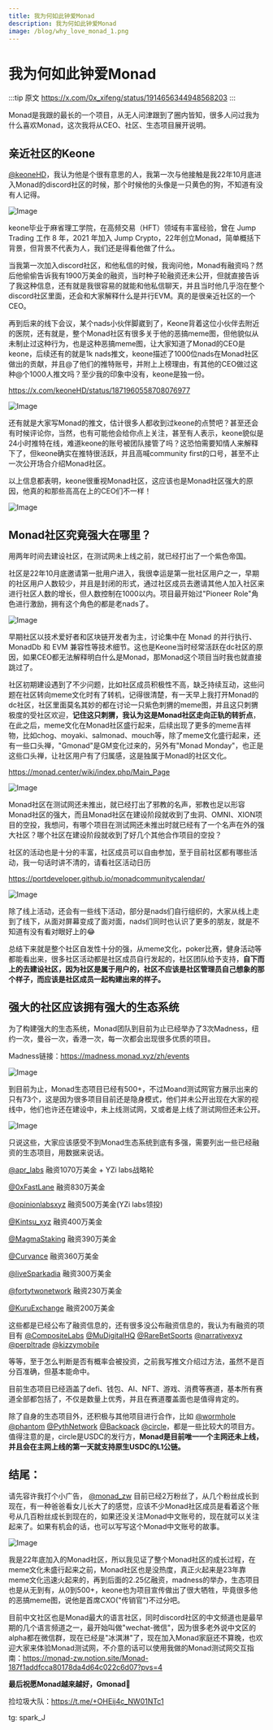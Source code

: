 ```yaml
---
title: 我为何如此钟爱Monad
description: 我为何如此钟爱Monad
image: /blog/why_love_monad_1.png
---
```


# 我为何如此钟爱Monad
:::tip 原文
https://x.com/0x_xifeng/status/1914656344948568203
:::

Monad是我跟的最长的一个项目，从无人问津跟到了圈内皆知，很多人问过我为什么喜欢Monad，这次我将从CEO、社区、生态项目展开说明。

## 亲近社区的Keone

[@keoneHD](https://x.com/@keoneHD)，我认为他是个很有意思的人，我第一次与他接触是我22年10月底进入Monad的discord社区的时候，那个时候他的头像是一只黄色的狗，不知道有没有人记得。

![Image](/blog/why_love_monad_2.png)

keone毕业于麻省理工学院，在高频交易（HFT）领域有丰富经验，曾在 Jump Trading 工作 8 年，2021 年加入 Jump Crypto，22年创立Monad，简单概括下背景，但背景不代表为人，我们还是得看他做了什么。

当我第一次加入discord社区，和他私信的时候，我询问他，Monad有融资吗？然后他偷偷告诉我有1900万美金的融资，当时种子轮融资还未公开，但就直接告诉了我这种信息，还有就是我很容易的就能和他私信聊天，并且当时他几乎泡在整个discord社区里面，还会和大家解释什么是并行EVM。真的是很亲近社区的一个CEO。

再到后来的线下会议，某个nads小伙伴脚崴到了，Keone背着这位小伙伴去附近的医院，还有就是，整个Monad社区有很多关于他的恶搞meme图，但他貌似从未制止过这种行为，也是这种恶搞meme图，让大家知道了Monad的CEO是keone，后续还有的就是1k nads推文，keone描述了1000位nads在Monad社区做出的贡献，并且@了他们的推特账号，并附上上榜理由，有其他的CEO做过这种@个1000人推文吗？至少我的印象中没有，keone是独一份。 

https://x.com/keoneHD/status/1871960558708076977

![Image](/blog/why_love_monad_3.png)

还有就是大家写Monad的推文，估计很多人都收到过keone的点赞吧？甚至还会有时候评论你，当然，也有可能他会给你点上关注，甚至有人表示，keone貌似是24小时推特在线，难道keone的账号被团队接管了吗？这恐怕需要知情人来解释下了，但keone确实在推特很活跃，并且高喊community first的口号，甚至不止一次公开场合介绍Monad社区。

以上信息都表明，keone很重视Monad社区，这应该也是Monad社区强大的原因，他真的和那些高高在上的CEO们不一样！

![Image](/blog/why_love_monad_4.png)


## Monad社区究竟强大在哪里？

用两年时间去建设社区，在测试网未上线之前，就已经打出了一个紫色帝国。

社区是22年10月底邀请第一批用户进入，我很幸运是第一批社区用户之一，早期的社区用户人数较少，并且是封闭的形式，通过社区成员去邀请其他人加入社区来进行社区人数的增长，但人数控制在1000以内。项目最开始过"Pioneer Role"角色进行激励，拥有这个角色的都是老nads了。

![Image](/blog/why_love_monad_5.png)

早期社区以技术爱好者和区块链开发者为主，讨论集中在 Monad 的并行执行、MonadDb 和 EVM 兼容性等技术细节。这也是Keone当时经常活跃在dc社区的原因，如果CEO都无法解释明白什么是Monad，那Monad这个项目当时我也就直接跳过了。

社区初期建设遇到了不少问题，比如社区成员积极性不高，缺乏持续互动，这些问题在社区转向meme文化时有了转机，记得很清楚，有一天早上我打开Monad的dc社区，社区里面莫名其妙的都在讨论一只紫色刺猬的meme图，并且这只刺猬极度的受社区欢迎，**记住这只刺猬，我认为这是Monad社区走向正轨的转折点**，在此之后，meme文化在Monad社区盛行起来，后续出现了更多的meme吉祥物，比如chog、moyaki、salmonad、mouch等，除了meme文化盛行起来，还有一些口头禅，"Gmonad"是GM变化过来的，另外有"Monad Monday"，也正是这些口头禅，让社区用户有了归属感，这是独属于Monad的社区文化。

https://monad.center/wiki/index.php/Main_Page

![Image](/blog/why_love_monad_6.png)

Monad社区在测试网还未推出，就已经打出了邪教的名声，邪教也足以形容Monad社区的强大，而且Monad社区在建设阶段就收到了虫洞、OMNI、XION项目的空投，我想问，有哪个项目在测试网还未推出时就已经有了一个名声在外的强大社区？哪个社区在建设阶段就收到了好几个其他合作项目的空投？

社区的活动也是十分的丰富，社区成员可以自由参加，至于目前社区都有哪些活动，我一句话时讲不清的，请看社区活动日历

https://portdeveloper.github.io/monadcommunitycalendar/



![Image](/blog/why_love_monad_7.png)

除了线上活动，还会有一些线下活动，部分是nads们自行组织的，大家从线上走到了线下，从面对屏幕变成了面对面，nads们同时也认识了更多的朋友，就是不知道有没有看对眼好上的😂

总结下来就是整个社区自发性十分的强，从meme文化，poker比赛，健身活动等都能看出来，很多社区活动都是社区成员自行发起的，社区团队给予支持，**自下而上的去建设社区，因为社区是属于用户的，社区不应该是社区管理员自己想象的那个样子，而应该是社区成员一起构建出来的样子。**



## 强大的社区应该拥有强大的生态系统

为了构建强大的生态系统，Monad团队到目前为止已经举办了3次Madness，纽约一次，曼谷一次，香港一次，每一次都会出现很多优质的项目。

Madness链接：https://madness.monad.xyz/zh/events

![Image](/blog/why_love_monad_8.png)

到目前为止，Monad生态项目已经有500+，不过Moand测试网官方展示出来的只有73个，这是因为很多项目目前还是隐身模式，他们并未公开出现在大家的视线中，他们也许还在建设中，未上线测试网，又或者是上线了测试网但还未公开。

![Image](/blog/why_love_monad_9.png)

只说这些，大家应该感受不到Monad生态系统到底有多强，需要列出一些已经融资的生态项目，用数据来说话。

[@apr_labs](https://x.com/@apr_labs)	融资1070万美金 + YZi labs战略轮

[@0xFastLane](https://x.com/@0xFastLane)	融资830万美金

[@opinionlabsxyz](https://x.com/@opinionlabsxyz)	融资500万美金(YZi labs领投) 

[@Kintsu_xyz](https://x.com/@Kintsu_xyz)	融资400万美金

[@MagmaStaking](https://x.com/@MagmaStaking)	融资390万美金

[@Curvance](https://x.com/@Curvance)	融资360万美金

[@liveSparkadia](https://x.com/@liveSparkadia)	融资300万美金

[@fortytwonetwork](https://x.com/@fortytwonetwork)	融资230万美金

[@KuruExchange](https://x.com/@KuruExchange)	融资200万美金 



这些都是已经公布了融资信息的，还有很多没公布融资信息的，我认为有融资的项目有 [@CompositeLabs](https://x.com/@CompositeLabs)	[@MuDigitalHQ](https://x.com/@MuDigitalHQ)	[@RareBetSports](https://x.com/@RareBetSports) 	[@narrativexyz](https://x.com/@narrativexyz)	[@perpltrade](https://x.com/@perpltrade)	[@kizzymobile](https://x.com/@kizzymobile)

 等等，至于怎么判断是否有概率会被投资，之前我写推文介绍过方法，虽然不是百分百准确，但基本能命中。



目前生态项目已经涵盖了defi、钱包、AI、NFT、游戏、消费等赛道，基本所有赛道全部都包括了，不仅是数量上优秀，并且在赛道覆盖面也是值得肯定的。



除了自身的生态项目外，还积极与其他项目进行合作，比如 [@wormhole](https://x.com/@wormhole) 	[@phantom](https://x.com/@phantom)	[@PythNetwork](https://x.com/@PythNetwork)	[@Backpack](https://x.com/@Backpack)	[@circle](https://x.com/@circle)，都是一些比较大的项目方。值得注意的是，circle是USDC的发行方，**Monad是目前唯一一个主网还未上线，并且会在主网上线的第一天就支持原生USDC的L1公链。**



## 结尾：

请先容许我打个小广告， [@monad_zw](https://x.com/@monad_zw) 目前已经2万粉丝了，从几个粉丝成长到现在，有一种爸爸看女儿长大了的感觉，应该不少Monad社区成员是看着这个账号从几百粉丝成长到现在的，如果还没关注Monad中文账号的，现在就可以关注起来了。如果有机会的话，也可以写写这个Monad中文账号的故事。

![Image](/blog/why_love_monad_10.png)

我是22年底加入的Monad社区，所以我见证了整个Monad社区的成长过程，在meme文化未盛行起来之前，Monad社区也是没热度，真正火起来是23年靠meme文化迅速火起来的，再到后面的2.25亿融资，madness的举办，生态项目也是从无到有，从0到500+，keone也为项目宣传做出了很大牺牲，毕竟很多他的恶搞meme图，说他是首席CXO("传销官")不过分吧。

目前中文社区也是Monad最大的语言社区，同时discord社区的中文频道也是最早期的几个语言频道之一，最开始叫做"wechat-微信"，因为很多老外说中文区的alpha都在微信群，现在已经是"冰淇淋"了，现在加入Monad家庭还不算晚，也欢迎大家来体验Monad测试网，不介意的话可以使用我做的Monad测试网交互指南：https://monad-zw.notion.site/Monad-187f1addfcca80178da4d64c022c6d07?pvs=4

**最后祝愿Monad越来越好，Gmonad**💜

捡垃圾大队：https://t.me/+OHEij4c_NW01NTc1

tg: spark_J
